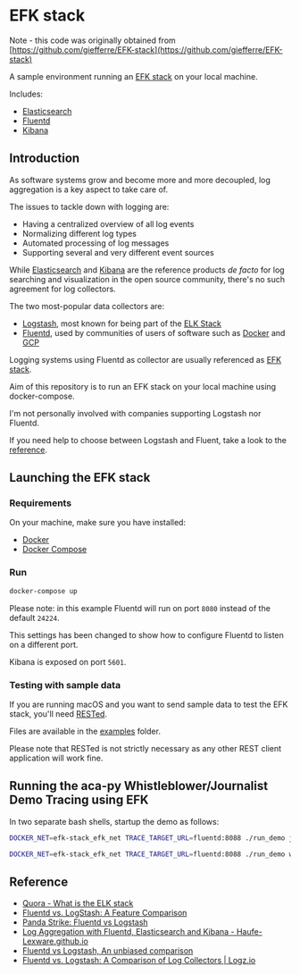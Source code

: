 # EFK stack

Note - this code was originally obtained from [https://github.com/giefferre/EFK-stack](https://github.com/giefferre/EFK-stack)

A sample environment running an [EFK stack][efk] on your local machine.

Includes:

- [Elasticsearch][elasticsearch]
- [Fluentd][fluentd]
- [Kibana][kibana]

## Introduction

As software systems grow and become more and more decoupled, log aggregation is a key aspect to take care of.

The issues to tackle down with logging are:

- Having a centralized overview of all log events
- Normalizing different log types
- Automated processing of log messages
- Supporting several and very different event sources

While [Elasticsearch][elasticsearch] and [Kibana][kibana] are the reference products *de facto* for log searching and visualization in the open source community, there's no such agreement for log collectors.

The two most-popular data collectors are:

- [Logstash][logstash], most known for being part of the [ELK Stack][elk]
- [Fluentd][fluentd], used by communities of users of software such as [Docker][docker-fluentd] and [GCP][gcp-fluentd]

Logging systems using Fluentd as collector are usually referenced as [EFK stack][efk].

Aim of this repository is to run an EFK stack on your local machine using docker-compose.

I'm not personally involved with companies supporting Logstash nor Fluentd.

If you need help to choose between Logstash and Fluent, take a look to the [reference](#reference).

## Launching the EFK stack

### Requirements

On your machine, make sure you have installed:

- [Docker][docker]
- [Docker Compose][docker-compose]

### Run

```bash
docker-compose up
```

Please note: in this example Fluentd will run on port `8080` instead of the default `24224`.

This settings has been changed to show how to configure Fluentd to listen on a different port.

Kibana is exposed on port `5601`.

### Testing with sample data

If you are running macOS and you want to send sample data to test the EFK stack, you'll need [RESTed][rested].

Files are available in the [examples](examples) folder.

Please note that RESTed is not strictly necessary as any other REST client application will work fine.

## Running the aca-py Whistleblower/Journalist Demo Tracing using EFK

In two separate bash shells, startup the demo as follows:

```bash
DOCKER_NET=efk-stack_efk_net TRACE_TARGET_URL=fluentd:8088 ./run_demo journalist --trace-http
```

```bash
DOCKER_NET=efk-stack_efk_net TRACE_TARGET_URL=fluentd:8088 ./run_demo whistleblower --trace-http
```

## Reference

- [Quora - What is the ELK stack](https://www.quora.com/What-is-the-ELK-stack)
- [Fluentd vs. LogStash: A Feature Comparison](https://www.loomsystems.com/blog/single-post/2017/01/30/a-comparison-of-fluentd-vs-logstash-log-collector)
- [Panda Strike: Fluentd vs Logstash](https://www.pandastrike.com/posts/20150807-fluentd-vs-logstash)
- [Log Aggregation with Fluentd, Elasticsearch and Kibana - Haufe-Lexware.github.io](http://work.haufegroup.io/log-aggregation/)
- [Fluentd vs Logstash, An unbiased comparison](https://techstricks.com/fluentd-vs-logstash/)
- [Fluentd vs. Logstash: A Comparison of Log Collectors | Logz.io](https://logz.io/blog/fluentd-logstash/)

[elasticsearch]: https://www.elastic.co/products/elasticsearch
[fluentd]: https://www.fluentd.org/
[kibana]: https://www.elastic.co/products/kibana
[logstash]: https://www.elastic.co/products/logstash
[elk]: https://www.elastic.co/videos/introduction-to-the-elk-stack
[docker-fluentd]: https://docs.docker.com/reference/logging/fluentd/
[gcp-fluentd]: https://github.com/GoogleCloudPlatform/google-fluentd
[efk]: https://docs.openshift.com/enterprise/3.1/install_config/aggregate_logging.html#overview
[docker]: https://www.docker.com/
[docker-compose]: https://docs.docker.com/compose/
[rested]: https://itunes.apple.com/au/app/rested-simple-http-requests/id421879749?mt=12